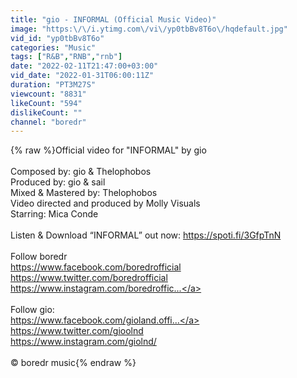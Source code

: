 ```yaml
---
title: "gio - INFORMAL (Official Music Video)"
image: "https:\/\/i.ytimg.com\/vi\/yp0tbBv8T6o\/hqdefault.jpg"
vid_id: "yp0tbBv8T6o"
categories: "Music"
tags: ["R&B","RNB","rnb"]
date: "2022-02-11T21:47:00+03:00"
vid_date: "2022-01-31T06:00:11Z"
duration: "PT3M27S"
viewcount: "8831"
likeCount: "594"
dislikeCount: ""
channel: "boredr"
---
```

{% raw %}Official video for &quot;INFORMAL&quot; by gio<br /><br />Composed by: gio &amp; Thelophobos<br />Produced by: gio &amp; sail<br />Mixed &amp; Mastered by: Thelophobos<br />Video directed and produced by Molly Visuals<br />Starring: Mica Conde<br /><br />Listen &amp; Download “INFORMAL” out now: <a rel="nofollow" target="blank" href="https://spoti.fi/3GfpTnN">https://spoti.fi/3GfpTnN</a><br /><br />Follow boredr<br /><a rel="nofollow" target="blank" href="https://www.facebook.com/boredrofficial​">https://www.facebook.com/boredrofficial​</a><br /><a rel="nofollow" target="blank" href="https://www.twitter.com/boredrofficial">https://www.twitter.com/boredrofficial</a><br /><a rel="nofollow" target="blank" href="https://www.instagram.com/boredroffic...">https://www.instagram.com/boredroffic...</a><br /><br />Follow gio:<br /><a rel="nofollow" target="blank" href="https://www.facebook.com/gioland.offi...">https://www.facebook.com/gioland.offi...</a><br /><a rel="nofollow" target="blank" href="https://www.twitter.com/gioolnd">https://www.twitter.com/gioolnd</a><br /><a rel="nofollow" target="blank" href="https://www.instagram.com/giolnd/">https://www.instagram.com/giolnd/</a><br /><br />© boredr music{% endraw %}
